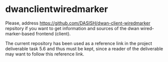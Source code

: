 # dwanclientwiredmarker

Please, address https://github.com/DASISH/dwan-client-wiredmarker repsitory if you want to get information and sources of the dwan wired-marker-based frontend (client).

The current repository has been used as a reference link in the project deliverable task 5.6 and thus must be kept, since a reader of the deliverable may want to follow this reference link.
